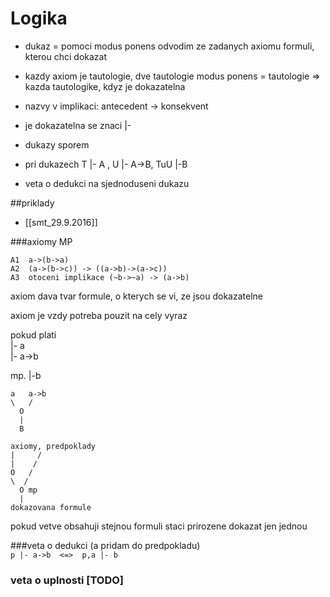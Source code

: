 # Logika

* dukaz = pomoci modus ponens odvodim ze zadanych axiomu formuli, kterou chci dokazat

* kazdy axiom je tautologie, dve tautologie modus ponens = tautologie => kazda tautologike, kdyz je dokazatelna

* nazvy v implikaci:  antecedent -> konsekvent

* je dokazatelna se znaci |-

* dukazy sporem

* pri dukazech T |- A , U |- A->B, TuU |-B

* veta o dedukci na sjednoduseni dukazu 

##priklady
* [[smt_29.9.2016]] 

###axiomy MP
```
A1  a->(b->a)
A2  (a->(b->c)) -> ((a->b)->(a->c))  
A3  otoceni implikace (~b->~a) -> (a->b)
```
axiom dava tvar formule, o kterych se vi, ze jsou dokazatelne

axiom je vzdy potreba pouzit na cely vyraz


pokud plati  <br />
|- a         <br /> 
|- a->b

mp. |-b

```
a   a->b 
\   /
  O
  |
  B
```  

```
axiomy, predpoklady
|     /
|    /
O   / 
\  /
  O mp
  |                               
dokazovana formule
```

pokud vetve obsahuji stejnou formuli staci prirozene dokazat jen jednou

###veta o dedukci
(a pridam do predpokladu) <br />
`p |- a->b  <=>  p,a |- b`

### veta o uplnosti [TODO]

